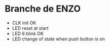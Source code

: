 # Branche de ENZO

* CLK init OK
* LED reset at start
* LED 8 blink OK
* LED change of state when push button is on
